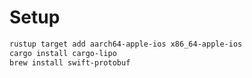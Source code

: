 # Setup

```sh
rustup target add aarch64-apple-ios x86_64-apple-ios
cargo install cargo-lipo
brew install swift-protobuf
```
